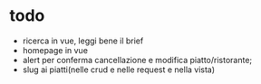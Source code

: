 # todo

-   ricerca in vue, leggi bene il brief
-   homepage in vue
-   alert per conferma cancellazione e modifica piatto/ristorante;
-   slug ai piatti(nelle crud e nelle request e nella vista)

